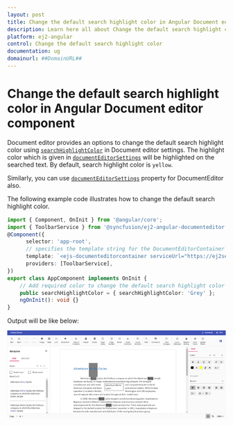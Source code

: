 ```yaml
---
layout: post
title: Change the default search highlight color in Angular Document editor component | Syncfusion
description: Learn here all about Change the default search highlight color in Syncfusion Angular Document editor component of Syncfusion Essential JS 2 and more.
platform: ej2-angular
control: Change the default search highlight color 
documentation: ug
domainurl: ##DomainURL##
---
```


# Change the default search highlight color in Angular Document editor component

Document editor provides an options to change the default search highlight color using [`searchHighlightColor`](https://ej2.syncfusion.com/angular/documentation/api/document-editor/documentEditorSettingsModel/#searchhighlightcolor) in Document editor settings. The highlight color which is given in [`documentEditorSettings`](https://ej2.syncfusion.com/angular/documentation/api/document-editor-container/#documenteditorsettings) will be highlighted on the searched text. By default, search highlight color is `yellow`.

Similarly, you can use [`documentEditorSettings`](https://ej2.syncfusion.com/angular/documentation/api/document-editor#documenteditorsettings) property for DocumentEditor also.

The following example code illustrates how to change the default search highlight color.

```typescript
import { Component, OnInit } from '@angular/core';
import { ToolbarService } from '@syncfusion/ej2-angular-documenteditor';
@Component({
      selector: 'app-root',
      // specifies the template string for the DocumentEditorContainer component
      template: `<ejs-documenteditorcontainer serviceUrl="https://ej2services.syncfusion.com/production/web-services/api/documenteditor/" height="600px" style="display:block" [documentEditorSettings]= "searchHighlightColor" [enableToolbar]=true> </ejs-documenteditorcontainer>`,
      providers: [ToolbarService],
})
export class AppComponent implements OnInit {
    // Add required color to change the default search highlight color
    public searchHighlightColor = { searchHighlightColor: 'Grey' };
    ngOnInit(): void {}
}
```

Output will be like below:

![How to change the default search highlight color](../images/search-color.png)